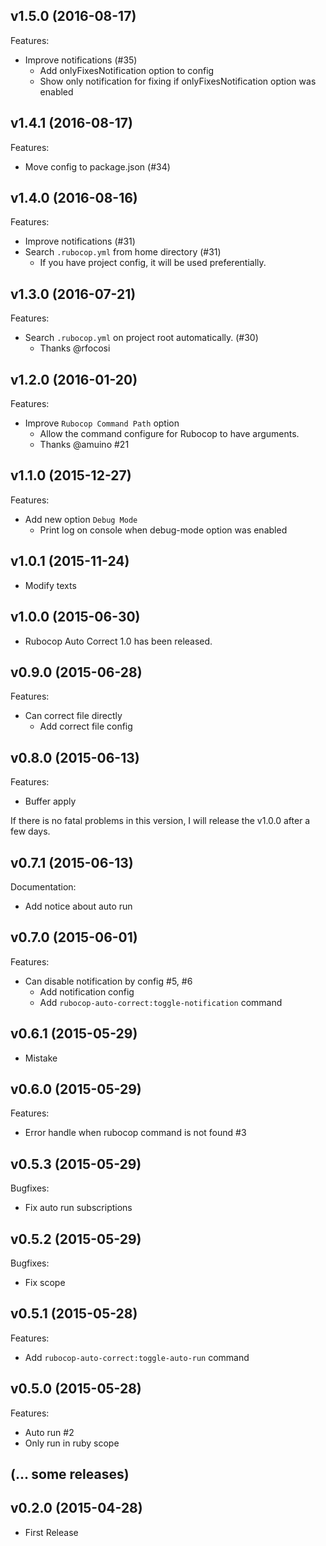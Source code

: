 ## v1.5.0 (2016-08-17)

Features:

- Improve notifications (#35)
  - Add onlyFixesNotification option to config
  - Show only notification for fixing if onlyFixesNotification option was enabled

## v1.4.1 (2016-08-17)

Features:

- Move config to package.json (#34)

## v1.4.0 (2016-08-16)

Features:

- Improve notifications (#31)
- Search `.rubocop.yml` from home directory (#31)
  - If you have project config, it will be used preferentially.

## v1.3.0 (2016-07-21)

Features:

- Search `.rubocop.yml` on project root automatically. (#30)
  - Thanks @rfocosi

## v1.2.0 (2016-01-20)

Features:

- Improve `Rubocop Command Path` option
  - Allow the command configure for Rubocop to have arguments.
  - Thanks @amuino #21

## v1.1.0 (2015-12-27)

Features:

- Add new option `Debug Mode`
  - Print log on console when debug-mode option was enabled

## v1.0.1 (2015-11-24)

- Modify texts

## v1.0.0 (2015-06-30)

- Rubocop Auto Correct 1.0 has been released.

## v0.9.0 (2015-06-28)

Features:

- Can correct file directly
  - Add correct file config

## v0.8.0 (2015-06-13)

Features:

- Buffer apply

If there is no fatal problems in this version, I will release the v1.0.0 after a few days.

## v0.7.1 (2015-06-13)

Documentation:

- Add notice about auto run

## v0.7.0 (2015-06-01)

Features:

- Can disable notification by config #5, #6
  - Add notification config
  - Add `rubocop-auto-correct:toggle-notification` command

## v0.6.1 (2015-05-29)

- Mistake

## v0.6.0 (2015-05-29)

Features:

- Error handle when rubocop command is not found #3

## v0.5.3 (2015-05-29)

Bugfixes:

- Fix auto run subscriptions

## v0.5.2 (2015-05-29)

Bugfixes:

- Fix scope

## v0.5.1 (2015-05-28)

Features:

- Add `rubocop-auto-correct:toggle-auto-run` command

## v0.5.0 (2015-05-28)

Features:

- Auto run #2
- Only run in ruby scope

## (... some releases)

## v0.2.0 (2015-04-28)

- First Release
